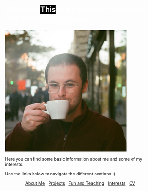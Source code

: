 <style>
body {
  background-image: url('/pictures/dict_background_us.png');
  background-size: 1000px;
}
</style>

<p style="color: white; font-size: 24px;">
    <strong>Welcome</strong>
    <strong style="background-color: black;">This</strong> is a paragraph with white text and larger font size.
</p>

<img src="/pictures/good_small.jpg" width="400" />

<p style="color: white;">

Here you can find some basic information about me and some of my interests.

Use the links below to navigate the different sections :)
</p>

<p align="center" style="color: white;">
  <a href="http://arielslepyan.me/Aboutme">About Me</a> |         
  <a href="http://arielslepyan.me/Projects">Projects</a> |
  <a href="http://arielslepyan.me/Fun">Fun and Teaching</a> |
  <a href="http://arielslepyan.me/Interests">Interests</a> |
  <a href="http://arielslepyan.me/CV">CV</a> |
</p>




